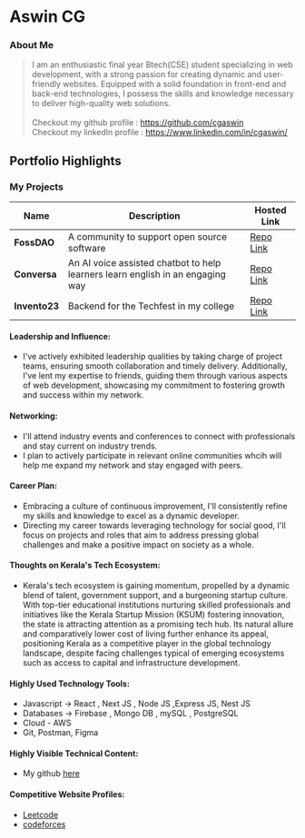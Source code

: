 # Aswin CG

### About Me

> I am an enthusiastic final year Btech(CSE) student specializing in web development, with a strong passion for creating dynamic and user-friendly websites. Equipped with a solid foundation in front-end and back-end technologies, I possess the skills and knowledge necessary to deliver high-quality web solutions.
> <br><br>Checkout my github profile : https://github.com/cgaswin
<br>Checkout my linkedln profile : https://www.linkedin.com/in/cgaswin/



## Portfolio Highlights

### My Projects

| Name                | Description                                                               | Hosted Link                             |   
|---------------------|---------------------------------------------------------------------------|------------------------------------------|
| **FossDAO**  | A community to support open source software  | [Repo Link](https://github.com/cgaswin/FOSS-DAO)    |
| **Conversa**  | An AI voice assisted chatbot to help learners learn english in an engaging way          | [Repo Link](https://github.com/cgaswin/conversa-backend)     |
| **Invento23**  | Backend for the Techfest in my college                | [Repo Link](https://github.com/cgaswin/invento23-backend)    | 


#### Leadership and Influence:

- I've actively exhibited leadership qualities by taking charge of project teams, ensuring smooth collaboration and timely delivery. Additionally, I've lent my expertise to friends, guiding them through various aspects of web development, showcasing my commitment to fostering growth and success within my network.

#### Networking:
- I'll attend industry events and conferences to connect with professionals and stay current on industry trends.
- I plan to actively participate in relevant online communities whcih will help me expand my network and stay engaged with peers.
  
#### Career Plan:
- Embracing a culture of continuous improvement, I'll consistently refine my skills and knowledge to excel as a dynamic developer.
- Directing my career towards leveraging technology for social good, I'll focus on projects and roles that aim to address pressing global challenges and make a positive impact on society as a whole.
  
#### Thoughts on Kerala's Tech Ecosystem:

- Kerala's tech ecosystem is gaining momentum, propelled by a dynamic blend of talent, government support, and a burgeoning startup culture. With top-tier educational institutions nurturing skilled professionals and initiatives like the Kerala Startup Mission (KSUM) fostering innovation, the state is attracting attention as a promising tech hub. Its natural allure and comparatively lower cost of living further enhance its appeal, positioning Kerala as a competitive player in the global technology landscape, despite facing challenges typical of emerging ecosystems such as access to capital and infrastructure development.

#### Highly Used Technology Tools:
- Javascript -> React , Next JS , Node JS ,Express JS, Nest JS
- Databases -> Firebase , Mongo DB , mySQL , PostgreSQL 
- Cloud - AWS
- Git, Postman, Figma
#### Highly Visible Technical Content:

- My github [here](https://github.com/cgaswin) 



#### Competitive Website Profiles:

- [Leetcode](https://leetcode.com/u/cgaswin/)
- [codeforces](https://codeforces.com/profile/cgaswin)
